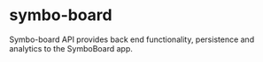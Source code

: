 # symbo-board
Symbo-board API provides back end functionality, persistence and analytics to the SymboBoard app.
